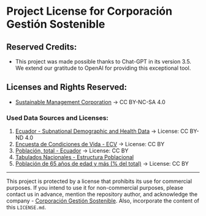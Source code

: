 # Project License for Corporación Gestión Sostenible

## Reserved Credits:
- This project was made possible thanks to Chat-GPT in its version 3.5. We extend our gratitude to OpenAI for providing this exceptional tool.

## Licenses and Rights Reserved:
- [Sustainable Management Corporation](https://www.linkedin.com/company/corporacion-gestion-sostenible/) -> CC BY-NC-SA 4.0

### Used Data Sources and Licenses:
1. [Ecuador - Subnational Demographic and Health Data](https://data.humdata.org/dataset/dhs-subnational-data-for-ecuador) -> License: CC BY-ND 4.0
2. [Encuesta de Condiciones de Vida - ECV](https://www.datosabiertos.gob.ec/dataset/encuesta-condiciones-vida-2014) -> License: CC BY
3. [Población, total - Ecuador](https://datos.bancomundial.org/indicador/SP.POP.TOTL?end=2022&locations=EC&name_desc=false&start=2022&view=map) -> License: CC BY
4. [Tabulados Nacionales - Estructura Poblacional](https://www.censoecuador.gob.ec/data-y-resultados/)
5. [Población de 65 años de edad y más (% del total)](https://datos.bancomundial.org/indicador/SP.POP.65UP.TO.ZS) -> License: CC BY

---

This project is protected by a license that prohibits its use for commercial purposes. If you intend to use it for non-commercial purposes, please contact us in advance, mention the repository author, and acknowledge the company - [Corporación Gestión Sostenible](https://www.linkedin.com/company/corporacion-gestion-sostenible/). Also, incorporate the content of this `LICENSE.md`.
